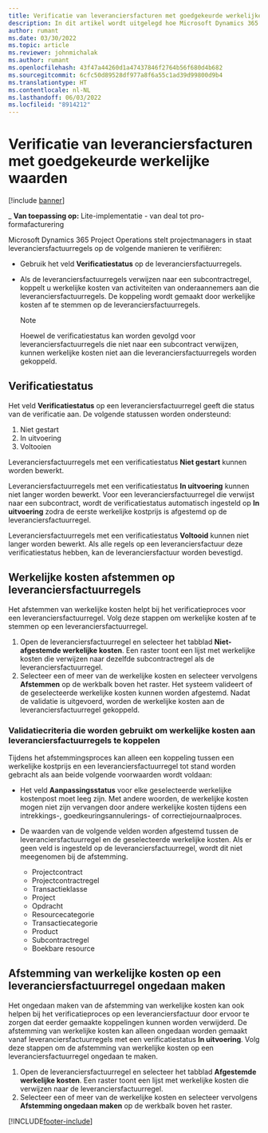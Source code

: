 ```yaml
---
title: Verificatie van leveranciersfacturen met goedgekeurde werkelijke waarden
description: In dit artikel wordt uitgelegd hoe Microsoft Dynamics 365 Project Operations projectmanagers in staat stelt leveranciersfacturen te verifiëren met de werkelijke waarden die zijn goedgekeurd terwijl aannemers werk hebben uitgevoerd en tijd hebben geregistreerd, evenals de onkosten en materialen die zijn gebruikt door projectteamleden.
author: rumant
ms.date: 03/30/2022
ms.topic: article
ms.reviewer: johnmichalak
ms.author: rumant
ms.openlocfilehash: 43f47a44260d1a47437846f2764b56f680d4b682
ms.sourcegitcommit: 6cfc50d89528df977a8f6a55c1ad39d99800d9b4
ms.translationtype: HT
ms.contentlocale: nl-NL
ms.lasthandoff: 06/03/2022
ms.locfileid: "8914212"
---
```

# <a name="verification-of-vendor-invoices-with-approved-actuals"></a>Verificatie van leveranciersfacturen met goedgekeurde werkelijke waarden

[!include [banner](../../includes/dataverse-preview.md)]

_ **Van toepassing op:** Lite-implementatie - van deal tot pro-formafacturering

Microsoft Dynamics 365 Project Operations stelt projectmanagers in staat leveranciersfactuurregels op de volgende manieren te verifiëren:

- Gebruik het veld **Verificatiestatus** op de leveranciersfactuurregels.
- Als de leveranciersfactuurregels verwijzen naar een subcontractregel, koppelt u werkelijke kosten van activiteiten van onderaannemers aan die leveranciersfactuurregels. De koppeling wordt gemaakt door werkelijke kosten af te stemmen op de leveranciersfactuurregels.

    > [!NOTE]
    > Hoewel de verificatiestatus kan worden gevolgd voor leveranciersfactuurregels die niet naar een subcontract verwijzen, kunnen werkelijke kosten niet aan die leveranciersfactuurregels worden gekoppeld.

## <a name="verification-status"></a>Verificatiestatus

Het veld **Verificatiestatus** op een leveranciersfactuurregel geeft die status van de verificatie aan. De volgende statussen worden ondersteund:

1. Niet gestart
2. In uitvoering
3. Voltooien

Leveranciersfactuurregels met een verificatiestatus **Niet gestart** kunnen worden bewerkt.

Leveranciersfactuurregels met een verificatiestatus **In uitvoering** kunnen niet langer worden bewerkt. Voor een leveranciersfactuurregel die verwijst naar een subcontract, wordt de verificatiestatus automatisch ingesteld op **In uitvoering** zodra de eerste werkelijke kostprijs is afgestemd op de leveranciersfactuurregel.

Leveranciersfactuurregels met een verificatiestatus **Voltooid** kunnen niet langer worden bewerkt. Als alle regels op een leveranciersfactuur deze verificatiestatus hebben, kan de leveranciersfactuur worden bevestigd.

## <a name="match-cost-actuals-to-vendor-invoice-lines"></a>Werkelijke kosten afstemmen op leveranciersfactuurregels

Het afstemmen van werkelijke kosten helpt bij het verificatieproces voor een leveranciersfactuurregel. Volg deze stappen om werkelijke kosten af te stemmen op een leveranciersfactuurregel.

1. Open de leveranciersfactuurregel en selecteer het tabblad **Niet-afgestemde werkelijke kosten**. Een raster toont een lijst met werkelijke kosten die verwijzen naar dezelfde subcontractregel als de leveranciersfactuurregel.
2. Selecteer een of meer van de werkelijke kosten en selecteer vervolgens **Afstemmen** op de werkbalk boven het raster. Het systeem valideert of de geselecteerde werkelijke kosten kunnen worden afgestemd. Nadat de validatie is uitgevoerd, worden de werkelijke kosten aan de leveranciersfactuurregel gekoppeld.

### <a name="validation-criteria-that-are-used-to-link-cost-actuals-to-vendor-invoice-lines"></a>Validatiecriteria die worden gebruikt om werkelijke kosten aan leveranciersfactuurregels te koppelen

Tijdens het afstemmingsproces kan alleen een koppeling tussen een werkelijke kostprijs en een leveranciersfactuurregel tot stand worden gebracht als aan beide volgende voorwaarden wordt voldaan:

- Het veld **Aanpassingsstatus** voor elke geselecteerde werkelijke kostenpost moet leeg zijn. Met andere woorden, de werkelijke kosten mogen niet zijn vervangen door andere werkelijke kosten tijdens een intrekkings-, goedkeuringsannulerings- of correctiejournaalproces.
- De waarden van de volgende velden worden afgestemd tussen de leveranciersfactuurregel en de geselecteerde werkelijke kosten. Als er geen veld is ingesteld op de leveranciersfactuurregel, wordt dit niet meegenomen bij de afstemming.

    - Projectcontract
    - Projectcontractregel
    - Transactieklasse
    - Project
    - Opdracht
    - Resourcecategorie
    - Transactiecategorie
    - Product
    - Subcontractregel
    - Boekbare resource

## <a name="unmatch-cost-actuals-from-a-vendor-invoice-line"></a>Afstemming van werkelijke kosten op een leveranciersfactuurregel ongedaan maken

Het ongedaan maken van de afstemming van werkelijke kosten kan ook helpen bij het verificatieproces op een leveranciersfactuur door ervoor te zorgen dat eerder gemaakte koppelingen kunnen worden verwijderd. De afstemming van werkelijke kosten kan alleen ongedaan worden gemaakt vanaf leveranciersfactuurregels met een verificatiestatus **In uitvoering**. Volg deze stappen om de afstemming van werkelijke kosten op een leveranciersfactuurregel ongedaan te maken.

1. Open de leveranciersfactuurregel en selecteer het tabblad **Afgestemde werkelijke kosten**. Een raster toont een lijst met werkelijke kosten die verwijzen naar de leveranciersfactuurregel.
2. Selecteer een of meer van de werkelijke kosten en selecteer vervolgens **Afstemming ongedaan maken** op de werkbalk boven het raster.

[!INCLUDE[footer-include](../../includes/footer-banner.md)]
